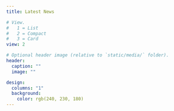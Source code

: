 ```yaml
---
title: Latest News

# View.
#   1 = List
#   2 = Compact
#   3 = Card
view: 2

# Optional header image (relative to `static/media/` folder).
header:
  caption: ""
  image: ""

design:
  columns: "1"
  background:
    color: rgb(240, 230, 180)
---
```

